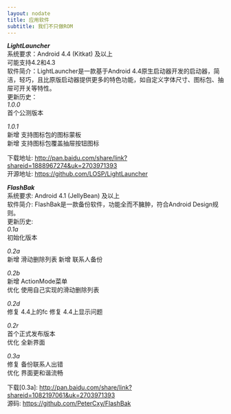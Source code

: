 ```yaml
---
layout: nodate
title: 应用软件
subtitle: 我们不只做ROM
---
```

*__LightLauncher__*  
系统要求：Android 4.4 (Kitkat) 及以上  
          可能支持4.2和4.3  
软件简介：LightLauncher是一款基于Android 4.4原生启动器开发的启动器，简洁，轻巧，且比原版启动器提供更多的特色功能，如自定义字体尺寸、图标包、抽屉可开关等特性。  
更新历史：  
*1.0.0*  
首个公测版本

*1.0.1*  
新增 支持图标包的图标蒙板  
新增 支持图标包覆盖抽屉按钮图标  

下载地址: <http://pan.baidu.com/share/link?shareid=1888967274&uk=2703971393>  
开源地址: <https://github.com/LOSP/LightLauncher>

*__FlashBak__*  
系统要求: Android 4.1 (JellyBean) 及以上  
软件简介: FlashBak是一款备份软件，功能全而不臃肿，符合Android Design规则。  
更新历史:  
*0.1a*  
初始化版本

*0.2a*  
新增 滑动删除列表
新增 联系人备份

*0.2b*  
新增 ActionMode菜单  
优化 使用自己实现的滑动删除列表

*0.2d*  
修复 4.4上的fc
修复 4.4上显示问题

*0.2r*  
首个正式发布版本  
优化 全新界面

*0.3a*  
修复 备份联系人出错  
优化 界面更和谐流畅

下载[0.3a]: <http://pan.baidu.com/share/link?shareid=1082197061&uk=2703971393>  
源码: <https://github.com/PeterCxy/FlashBak>
